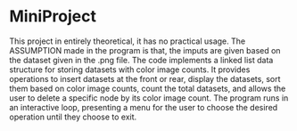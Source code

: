 # MiniProject
This project in entirely theoretical, it has no practical usage. The ASSUMPTION made in the program is that, the imputs are given based on the dataset given in 
the .png file.
The code implements a linked list data structure for storing datasets with color image counts. It provides operations to insert datasets at the front or rear, display the datasets, sort them based on color image counts, count the total datasets, and allows the user to delete a specific node by its color image count. The program runs in an interactive loop, presenting a menu for the user to choose the desired operation until they choose to exit.





